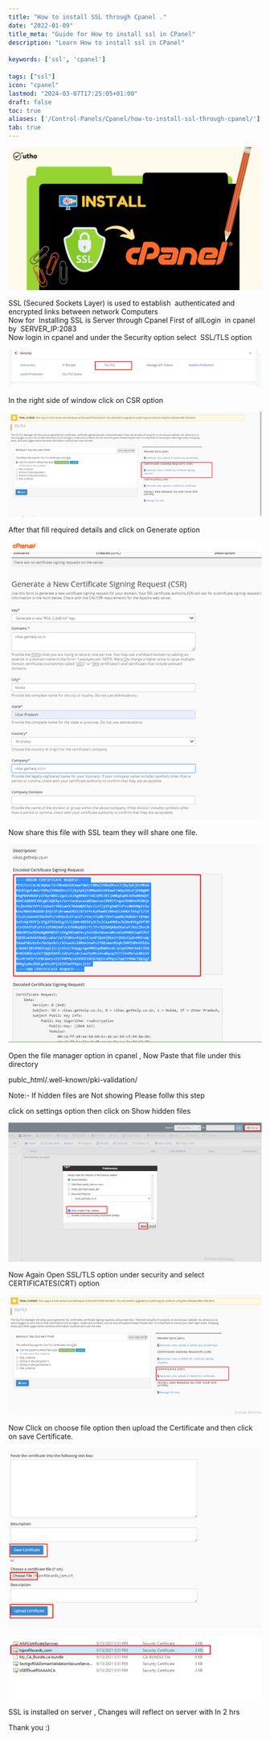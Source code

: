 ```yaml
---
title: "How to install SSL through Cpanel ."
date: "2022-01-09"
title_meta: "Guide for How to install ssl in CPanel"
description: "Learn How to install ssl in CPanel"

keywords: ['ssl', 'cpanel']

tags: ["ssl"]
icon: "cpanel"
lastmod: "2024-03-07T17:25:05+01:00"
draft: false
toc: true
aliases: ['/Control-Panels/Cpanel/how-to-install-ssl-through-cpanel/']
tab: true
---
```


![](images/How-to-install-SSL-through-Cpanel_utho.jpg)

SSL (Secured Sockets Layer) is used to establish  authenticated and encrypted links between network Computers  
Now for  Installing SSL is Server through Cpanel First of allLogin  in cpanel by  SERVER\_IP:2083    
Now login in cpanel and under the Security option select  SSL/TLS option

![](images/image-7-2.png)

In the right side of window click on CSR option

![](images/image-8-1.png)

After that fill required details and click on Generate option

![](images/image-9-1.png)

Now share this file with SSL team they will share one file.

![](images/image-10-1.png)

Open the file manager option in cpanel , Now Paste that file under this directory

publc\_html/.well-known/pki-validation/

Note:- If hidden files are Not showing Please follw this step

click on settings option then click on Show hidden files

![](images/image-11-1.png)

Now Again Open SSL/TLS option under security and select CERTIFICATES(CRT) option

![](images/image-13-1.png)

Now Click on choose file option then upload the Certificate and then click on save Certificate.

![](images/image-14-1.png)

![](images/image-15-1.png)

SSL is installed on server , Changes will reflect on server with In 2 hrs

Thank you :)
